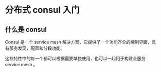 # 分布式 consul 入门

## 什么是 consul

Consul 是一个 service mesh 解决方案，它提供了一个功能齐全的控制界面，具有服务发现，配置和分段功能。

这些特性中的每一个都可以根据需要单独使用，也可以一起用于构建全服务 service mesh 。

